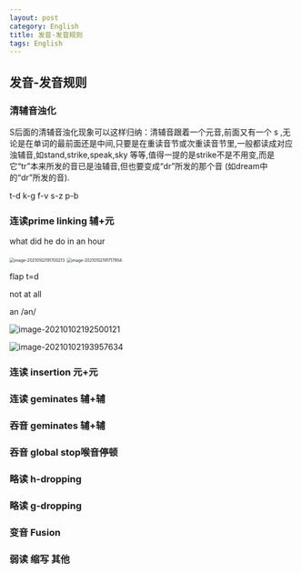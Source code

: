 ```yaml
---
layout: post
category: English
title: 发音-发音规则
tags: English
---
```


## 发音-发音规则

### 清辅音浊化

S后面的清辅音浊化现象可以这样归纳：清辅音跟着一个元音,前面又有一个 s ,无论是在单词的最前面还是中间,只要是在重读音节或次重读音节里,一般都读成对应浊辅音,如stand,strike,speak,sky 等等,值得一提的是strike不是不用变,而是它“tr”本来所发的音已是浊辅音,但也要变成“dr”所发的那个音 (如dream中的“dr”所发的音).

t-d k-g f-v s-z p-b

### 连读prime linking 辅+元

what did he do in an hour

<img src="https://cdn.jsdelivr.net/gh/mafulong/mdPic/typora/image-20210102191700213.png" alt="image-20210102191700213" style="zoom:50%;" />

<img src="https://cdn.jsdelivr.net/gh/mafulong/mdPic/typora/image-20210102191717954.png" alt="image-20210102191717954" style="zoom:50%;" />

flap t=d

not at all

an /ən/

![image-20210102192500121](https://cdn.jsdelivr.net/gh/mafulong/mdPic/typora/image-20210102192500121.png)

![image-20210102193957634](https://cdn.jsdelivr.net/gh/mafulong/mdPic/typora/image-20210102193957634.png)

### 连读 insertion 元+元

### 连读 geminates 辅+辅

### 吞音 geminates 辅+辅

### 吞音 global stop喉音停顿

### 略读 h-dropping

### 略读 g-dropping

### 变音 Fusion

### 弱读 缩写 其他

### 